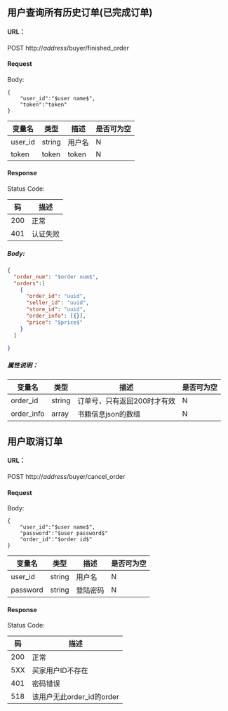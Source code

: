 ## 用户查询所有历史订单(已完成订单)

#### URL：
POST http://$address$/buyer/finished_order

#### Request

Body:
```
{
    "user_id":"$user name$",
    "token":"token"
}
```

变量名 | 类型 | 描述 | 是否可为空
---|---|---|---
user_id | string | 用户名 | N
token | token | token | N


#### Response

Status Code:

码 | 描述
--- | ---
200 | 正常
401 | 认证失败


##### Body:
```json
{
  "order_num": "$order num$",
  "orders":[
    {
      "order_id": "uuid",
      "seller_id": "uuid",
      "store_id": "uuid",
      "order_info": [{}],
      "price": "$price$"
    }
  ]
  
}
```

##### 属性说明：

变量名 | 类型 | 描述 | 是否可为空
---|---|---|---
order_id | string | 订单号，只有返回200时才有效 | N
order_info | array | 书籍信息json的数组 | N


## 用户取消订单

#### URL：
POST http://$address$/buyer/cancel_order

#### Request

Body:
```
{
    "user_id":"$user name$",
    "password":"$user password$"
    "order_id":"$order id$"
}
```

变量名 | 类型 | 描述 | 是否可为空
---|---|---|---
user_id | string | 用户名 | N
password | string | 登陆密码 | N


#### Response

Status Code:

码 | 描述
--- | ---
200 | 正常
5XX | 买家用户ID不存在
401 | 密码错误
518 | 该用户无此order_id的order



